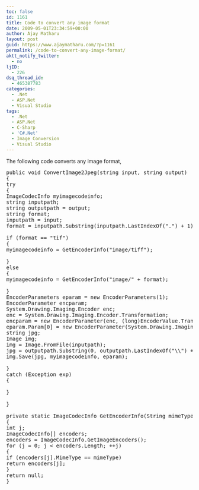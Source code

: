 ```yaml
---
toc: false
id: 1161
title: Code to convert any image format
date: 2009-05-01T23:34:59+00:00
author: Ajay Matharu
layout: post
guid: https://www.ajaymatharu.com/?p=1161
permalink: /code-to-convert-any-image-format/
aktt_notify_twitter:
  - no
ljID:
  - 226
dsq_thread_id:
  - 465387783
categories:
  - .Net
  - ASP.Net
  - Visual Studio
tags:
  - .Net
  - ASP.Net
  - C-Sharp
  - 'C#.Net'
  - Image Conversion
  - Visual Studio
---
```

The following code converts any image format,

<pre name="code" class="c-sharp">public void ConvertImage2Jpeg(string input, string output)
{
try
{
ImageCodecInfo myimagecodeinfo;
string inputpath;
string outputpath = output;
string format;
inputpath = input;
format = inputpath.Substring(inputpath.LastIndexOf(".") + 1);

if (format == "tif")
{
myimagecodeinfo = GetEncoderInfo("image/tiff");

}
else
{
myimagecodeinfo = GetEncoderInfo("image/" + format);

}
EncoderParameters eparam = new EncoderParameters(1);
EncoderParameter encparam;
System.Drawing.Imaging.Encoder enc;
enc = System.Drawing.Imaging.Encoder.Transformation;
encparam = new EncoderParameter(enc, (long)EncoderValue.TransformRotate90);
eparam.Param[0] = new EncoderParameter(System.Drawing.Imaging.Encoder.Quality, 10L);
string jpg;
Image img;
img = Image.FromFile(inputpath);
jpg = outputpath.Substring(0, outputpath.LastIndexOf("\\") + 1) + Path.GetFileNameWithoutExtension(inputpath) + ".JPG";
img.Save(jpg, myimagecodeinfo, eparam);

}
catch (Exception exp)
{

}

}

private static ImageCodecInfo GetEncoderInfo(String mimeType)
{
int j;
ImageCodecInfo[] encoders;
encoders = ImageCodecInfo.GetImageEncoders();
for (j = 0; j &lt; encoders.Length; ++j)
{
if (encoders[j].MimeType == mimeType)
return encoders[j];
}
return null;
}</pre>
